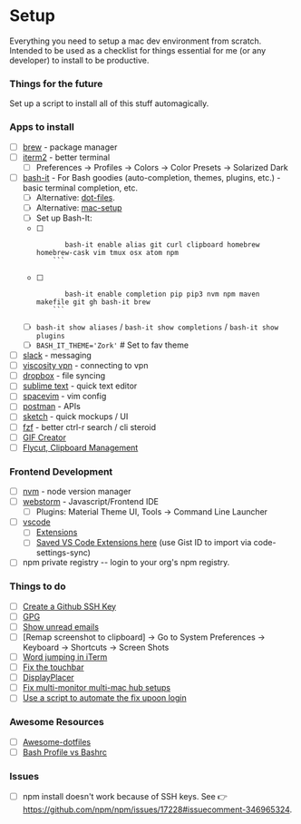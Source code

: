 # Setup

Everything you need to setup a mac dev environment from scratch. 
Intended to be used as a checklist for things essential for me (or any developer) to install to be productive. 

### Things for the future
Set up a script to install all of this stuff automagically. 

### Apps to install
- [ ] [brew](https://brew.sh/) - package manager
- [ ] [iterm2](https://sourabhbajaj.com/mac-setup/iTerm/) - better terminal 
  - [ ] Preferences -> Profiles -> Colors -> Color Presets -> Solarized Dark
- [ ] [bash-it](https://github.com/Bash-it/bash-it) - For Bash goodies (auto-completion, themes, plugins, etc.) - basic terminal completion, etc. 
  - [ ] Alternative: [dot-files](https://dotfiles.github.io/).
  - [ ] Alternative: [mac-setup](https://sourabhbajaj.com/mac-setup/) 
  - [ ] Set up Bash-It: 
   - [ ] ``` 
            bash-it enable alias git curl clipboard homebrew homebrew-cask vim tmux osx atom npm
         ```
   - [ ] ```
            bash-it enable completion pip pip3 nvm npm maven makefile git gh bash-it brew
         ```        
   - [ ] `bash-it show aliases` / `bash-it show completions` / `bash-it show plugins`
   - [ ] `BASH_IT_THEME='Zork'` # Set to fav theme
             
- [ ] [slack](https://slack.com/downloads/osx) - messaging
- [ ] [viscosity vpn](https://www.sparklabs.com/viscosity/download/) - connecting to vpn 
- [ ] [dropbox](https://www.dropbox.com/install) - file syncing
- [ ] [sublime text](https://www.sublimetext.com/3) - quick text editor
- [ ] [spacevim](https://github.com/SpaceVim/SpaceVim) - vim config
- [ ] [postman](https://www.getpostman.com/download?platform=mac&utm_source=site&utm_medium=apps&utm_campaign=macapp) - APIs
- [ ] [sketch](https://www.sketchapp.com/get/) - quick mockups / UI
- [ ] [fzf](https://github.com/junegunn/fzf) - better ctrl-r search / cli steroid
- [ ] [GIF Creator](https://apps.apple.com/us/app/crunchygif-ezpz-video-to-gif/id1485165995?mt=12)
- [ ] [Flycut, Clipboard Management](https://apps.apple.com/us/app/flycut-clipboard-manager/id442160987)

### Frontend Development 
- [ ] [nvm](https://github.com/creationix/nvm) - node version manager
- [ ] [webstorm](https://www.jetbrains.com/webstorm/) - Javascript/Frontend IDE
  - [ ] Plugins: Material Theme UI, Tools -> Command Line Launcher
- [ ] [vscode](https://code.visualstudio.com/)
  - [ ] [Extensions](https://medium.com/productivity-freak/the-ultimate-vscode-setup-for-js-react-6a4f7bd51a2)
  - [ ] [Saved VS Code Extensions here](https://gist.github.com/leoww/aaa1d82c91851cd776d523fe2b539b65) (use Gist ID to import via code-settings-sync)
- [ ] npm private registry -- login to your org's npm registry.

### Things to do 
- [ ] [Create a Github SSH Key](https://help.github.com/articles/generating-a-new-ssh-key-and-adding-it-to-the-ssh-agent/)
- [ ] [GPG](https://github.com/pstadler/keybase-gpg-github)
- [ ] [Show unread emails](http://osxdaily.com/2016/06/08/show-unread-emails-mail-mac/)
- [ ] [Remap screenshot to clipboard] -> Go to System Preferences -> Keyboard -> Shortcuts -> Screen Shots
- [ ] [Word jumping in iTerm](https://medium.com/@jonnyhaynes/jump-forwards-backwards-and-delete-a-word-in-iterm2-on-mac-os-43821511f0a)
- [ ] [Fix the touchbar](https://medium.com/@svinkle/how-to-make-the-touch-bar-slightly-more-tolerable-857d29041f6a)
- [ ] [DisplayPlacer](https://github.com/jakehilborn/displayplacer)
- [ ] [Fix multi-monitor multi-mac hub setups](https://superuser.com/questions/1105308/mac-3-monitor-setup-my-desktop-set-keep-switching-places-between-monitors)
- [ ] [Use a script to automate the fix upoon login](https://stackoverflow.com/questions/6442364/running-script-upon-login-mac) 

### Awesome Resources 
- [ ] [Awesome-dotfiles](https://github.com/webpro/awesome-dotfiles)
- [ ] [Bash Profile vs Bashrc](https://superuser.com/questions/183870/difference-between-bashrc-and-bash-profile/183980#183980)

### Issues 
- [ ] npm install doesn't work because of SSH keys. See 👉 https://github.com/npm/npm/issues/17228#issuecomment-346965324.
